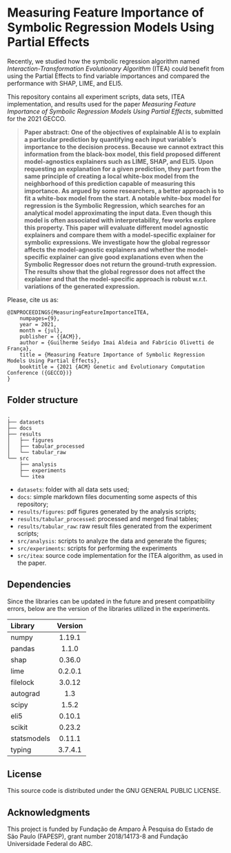 Measuring Feature Importance of Symbolic Regression Models Using Partial Effects
=====

Recently, we studied how the symbolic regression algorithm named _Interaction-Transformation Evolutionary Algorithm_ (ITEA) could benefit from using the Partial Effects to find variable importances and compared the performance with SHAP, LIME, and ELI5.

This repository contains all experiment scripts, data sets, ITEA implementation, and results used for the paper _Measuring Feature Importance of Symbolic Regression Models Using Partial Effects_, submitted for the 2021 GECCO.

> **Paper abstract: One of the objectives of explainable AI is to explain a particular prediction by quantifying each input variable's importance to the decision process. Because we cannot extract this information from the black-box model, this field proposed different model-agnostics explainers such as LIME, SHAP, and ELI5. Upon requesting an explanation for a given prediction, they part from the same principle of creating a local white-box model from the neighborhood of this prediction capable of measuring this importance.
As argued by some researchers, a better approach is to fit a white-box model from the start. A notable white-box model for regression is the Symbolic Regression, which searches for an analytical model approximating the input data. Even though this model is often associated with interpretability, few works explore this property. This paper will evaluate different model agnostic explainers and compare them with a model-specific explainer for symbolic expressions. We investigate how the global regressor affects the model-agnostic explainers and whether the model-specific explainer can give good explanations even when the Symbolic Regressor does not return the ground-truth expression. The results show that the global regressor does not affect the explainer and that the model-specific approach is robust w.r.t. variations of the generated expression.**

Please, cite us as:
```
@INPROCEEDINGS{MeasuringFeatureImportanceITEA,
    numpages={9},
    year = 2021,
    month = {jul},
    publisher = {{ACM}},
    author = {Guilherme Seidyo Imai Aldeia and Fabrício Olivetti de França},
    title = {Measuring Feature Importance of Symbolic Regression Models Using Partial Effects},
    booktitle = {2021 {ACM} Genetic and Evolutionary Computation Conference ({GECCO})}
}
```

Folder structure
-----


```
.
├── datasets
├── docs 
├── results
│   ├── figures
│   ├── tabular_processed
│   └── tabular_raw      
└── src
    ├── analysis
    ├── experiments      
    └── itea

```

* ```datasets```: folder with all data sets used;
* ```docs```: simple markdown files documenting some aspects of this repository;
* ```results/figures```: pdf figures generated by the analysis scripts;
* ```results/tabular_processed```: processed and merged final tables;
* ```results/tabular_raw```: raw result files generated from the experiment scripts;
* ```src/analysis```: scripts to analyze the data and generate the figures;
* ```src/experiments```: scripts for performing the experiments
* ```src/itea```: source code implementation for the ITEA algorithm, as used in the paper.



Dependencies
-----

Since the libraries can be updated in the future and present compatibility errors, below are the version of the libraries utilized in the experiments.

| Library     | Version  |
|:------------|:--------:|
| numpy       | 1.19.1   |
| pandas      | 1.1.0    |
| shap        | 0.36.0   |
| lime        | 0.2.0.1  |
| filelock    | 3.0.12   |
| autograd    | 1.3      |
| scipy       | 1.5.2    |
| eli5        | 0.10.1   |
| scikit      | 0.23.2   |
| statsmodels | 0.11.1   |
| typing      | 3.7.4.1  |


License
-----

This source code is distributed under the GNU GENERAL PUBLIC LICENSE.

Acknowledgments
-----
This project is funded by Fundação de Amparo À Pesquisa do Estado de São Paulo (FAPESP), grant number 2018/14173-8 and Fundação Universidade Federal do ABC.